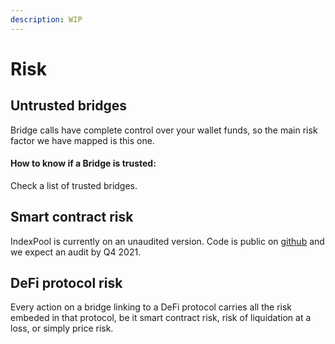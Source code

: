 ```yaml
---
description: WIP
---
```


# Risk

## Untrusted bridges

Bridge calls have complete control over your wallet funds, so the main risk factor we have mapped is this one.

#### How to know if a Bridge is trusted:

Check a list of trusted bridges.

## Smart contract risk

IndexPool is currently on an unaudited version. Code is public on [github](https://github.com/indexpool/indexpool-contracts) and we expect an audit by Q4 2021.

## DeFi protocol risk

Every action on a bridge linking to a DeFi protocol carries all the risk embeded in that protocol, be it smart contract risk, risk of liquidation at a loss, or simply price risk.

